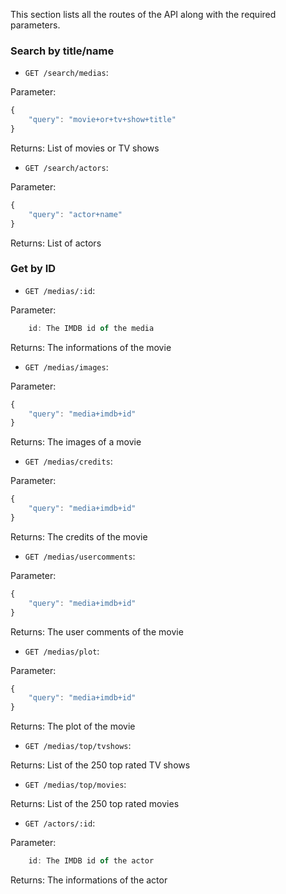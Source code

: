This section lists all the routes of the API along with the required parameters.

### Search by title/name

- `GET /search/medias`:

Parameter:

```js
{
    "query": "movie+or+tv+show+title"
}
```

Returns:
    List of movies or TV shows

- `GET /search/actors`:

Parameter:

```js
{
    "query": "actor+name"
}
```

Returns:
    List of actors

### Get by ID

- `GET /medias/:id`:

Parameter:

```js
    id: The IMDB id of the media
```

Returns:
    The informations of the movie

- `GET /medias/images`:

Parameter:

```js
{
    "query": "media+imdb+id"
}
```

Returns:
    The images of a movie

- `GET /medias/credits`:

Parameter:

```js
{
    "query": "media+imdb+id"
}
```

Returns:
    The credits of the movie

- `GET /medias/usercomments`:

Parameter:

```js
{
    "query": "media+imdb+id"
}
```

Returns:
    The user comments of the movie

- `GET /medias/plot`:

Parameter:

```js
{
    "query": "media+imdb+id"
}
```

Returns:
    The plot of the movie

- `GET /medias/top/tvshows`:

Returns:
    List of the 250 top rated TV shows

- `GET /medias/top/movies`:

Returns:
    List of the 250 top rated movies

- `GET /actors/:id`:

Parameter:

```js
    id: The IMDB id of the actor
```

Returns:
    The informations of the actor

